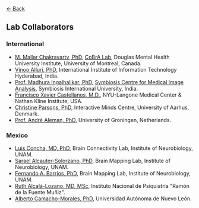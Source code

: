 [<- Back](index.md)

## Lab Collaborators

### International

* [M. Mallar Chakravarty, PhD](https://douglas.research.mcgill.ca/mallar-chakravarty), [CoBrA Lab](http://cobralab.ca/), Douglas Mental Health University Institute, University of Montreal, Canada.
* [Vinoo Alluri, PhD](https://www.iiit.ac.in/people/faculty/vinoo-alluri/), International Institute of Information Technology Hyderabad, India.
* [Prof. Madhura Ingalhalikar, PhD](https://scmia.edu.in/head), [Symbiosis Centre for Medical Image Analysis](https://scmia.edu.in), Symbiosis International University, India.
* [Francisco Xavier Castellanos, M.D.](https://www.nki.rfmh.org/faculty/f-xavier-castellanos-md), NYU-Langone Medical Center & Nathan Kline Institute, USA.
* [Christine Parsons, PhD](https://pure.au.dk/portal/en/persons/christine-parsons(8828f773-0764-4eb0-959d-3357956aec4f).html), Interactive Minds Centre, University of Aarhus, Denmark.
* [Prof. André Aleman, PhD](https://www.rug.nl/staff/a.aleman/), University of Groningen, Netherlands. 

### Mexico

* [Luis Concha, MD, PhD](http://personal.inb.unam.mx/lconcha/), Brain Connectivity Lab, Institute of Neurobiology, UNAM.
* [Sarael Alcauter-Solorzano, PhD](https://scholar.google.com/citations?user=fAzVWFQAAAAJ&hl=en), Brain Mapping Lab, Institute of Neurobiology, UNAM.
* [Fernando A. Barrios, PhD](http://132.248.142.23/web_site/home_pages/27), Brain Mapping Lab, Institute of Neurobiology, UNAM.
* [Ruth Alcalá-Lozano, MD, MSc](https://scholar.google.com.mx/citations?user=XJ15liMAAAAJ&hl=es), Instituto Nacional de Psiquiatría "Ramón de la Fuente Muñiz".
* [Alberto Camacho-Morales, PhD](https://scholar.google.com.mx/citations?user=4rbm3UYAAAAJ&hl=en), Universidad Autónoma de Nuevo León.